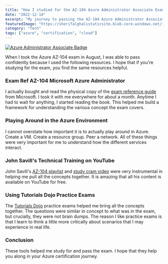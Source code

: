 ```yaml
---
title: "How I studied for the AZ-104 Azure Administrator Associate Exam"
date: "2022-12-14"
excerpt: "My journey to passing the AZ-104 Azure Administrator Associate certification exam, including the key resources and strategies that helped me succeed."
featuredImage: "https://sherifalghalistaticsite.blob.core.windows.net/images/azure-administrator-associate-600x600.png"
category: "Tech"
tags: ["azure", "certification", "cloud"]
---
```


[![Azure Administrator Associate Badge](https://sherifalghalistaticsite.blob.core.windows.net/images/azure-administrator-associate-600x600.png)](https://sherifalghalistaticsite.blob.core.windows.net/images/azure-administrator-associate-600x600.png)

When I took the Azure AZ-104 exam in August, I was able to pass confidently because I used the following resources. I hope that if you're studying for the exam, you find the same resources helpful.

### Exam Ref AZ-104 Microsoft Azure Administrator

I actually bought and read the physical copy of the [exam reference guide](https://www.microsoftpressstore.com/store/exam-ref-az-104-microsoft-azure-administrator-9780136805380) from Microsoft. I took it with me everywhere for about a month. Anytime I had to wait for anything, I started reading the book. This helped me build a framework for understanding the various concept the exam covers.

### Playing Around in the Azure Environment

I cannot overstate how important it is to actually play around in Azure. Create a VM. Create a resource group. Peer a network. All of these things were very important for me to understand how the different services interact.

### John Savill's Technical Training on YouTube

John Savill's [AZ-104 playlist](https://www.youtube.com/watch?v=VOod_VNgdJk&list=PLlVtbbG169nGlGPWs9xaLKT1KfwqREHbs) and [study cram video](https://www.youtube.com/watch?v=VOod_VNgdJk) were very instrumental in helping me pull all the concepts together. It is amazing that all his content is available on YouTube for free.

### Using Tutorials Dojo Practice Exams

The [Tutorials Dojo](https://portal.tutorialsdojo.com/courses/az-104-microsoft-azure-administrator-practice-exams/) practice exams helped me bring all the concepts together. The questions were similar in concept to what was in the exam, but crucially, they were not brain dumps. The reason I like practice exams is that I learn to think a little more critically about scenarios that I may experience in real life.

### Conclusion

These tools helped me study for and pass the exam. I hope that they help you along in your Azure certification journey.
